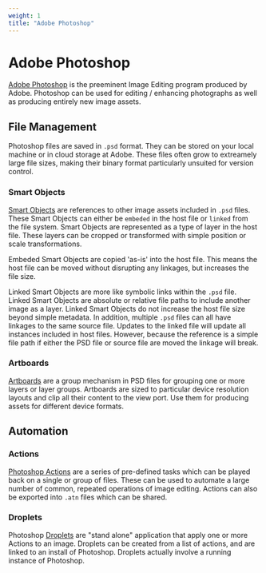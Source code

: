 ```yaml
---
weight: 1
title: "Adobe Photoshop"
---
```


# Adobe Photoshop

[Adobe Photoshop](https://www.adobe.com/products/photoshop.html) is the preeminent Image Editing program produced by Adobe. Photoshop can be used for editing / enhancing photographs as well as producing entirely new image assets.

## File Management

Photoshop files are saved in `.psd` format. They can be stored on your local machine or in cloud storage at Adobe. These files often grow to extreamely large file sizes, making their binary format particularly unsuited for version control.

### Smart Objects

[Smart Objects](https://helpx.adobe.com/photoshop/using/create-smart-objects.html) are references to other image assets included in `.psd` files. These Smart Objects can either be `embeded` in the host file or `linked` from the file system. Smart Objects are represented as a type of layer in the host file. These layers can be cropped or transformed with simple position or scale transformations.

Embeded Smart Objects are copied 'as-is' into the host file. This means the host file can be moved without disrupting any linkages, but increases the file size.

Linked Smart Objects are more like symbolic links within the `.psd` file. Linked Smart Objects are absolute or relative file paths to include another image as a layer. Linked Smart Objects do not increase the host file size beyond simple metadata. In addition, multiple `.psd` files can all have linkages to the same source file. Updates to the linked file will update all instances included in host files. However, because the reference is a simple file path if either the PSD file or source file are moved the linkage will break.

### Artboards

[Artboards](https://helpx.adobe.com/photoshop/using/artboards.htm) are a group mechanism in PSD files for grouping one or more layers or layer groups. Artboards are sized to particular device resolution layouts and clip all their content to the view port. Use them for producing assets for different device formats.

## Automation

### Actions

[Photoshop Actions](https://helpx.adobe.com/photoshop/using/actions-actions-panel.html) are a series of pre-defined tasks which can be played back on a single or group of files. These can be used to automate a large number of common, repeated operations of image editing. Actions can also be exported into `.atn` files which can be shared.

### Droplets

Photoshop [Droplets](https://helpx.adobe.com/photoshop/using/processing-batch-files.html) are "stand alone" application that apply one or more Actions to an image. Droplets can be created from a list of actions, and are linked to an install of Photoshop. Droplets actually involve a running instance of Photoshop.
